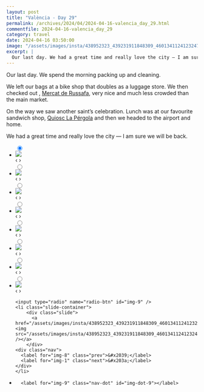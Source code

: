 ```yaml
---
layout: post
title: "València - Day 29"
permalink: /archives/2024/04/2024-04-16-valencia_day_29.html
commentfile: 2024-04-16-valencia_day_29
category: travel
date: 2024-04-16 03:50:00
image: "/assets/images/insta/438952323_439231911848309_4601341124123247095_n_17971241369701026.jpg"
excerpt: |
  Our last day. We had a great time and really love the city — I am sure we will be back.
---
```


Our last day. We spend the morning packing up and cleaning.

We left our bags at a bike shop that doubles as a luggage store. We then checked out , [Mercat de Russafa](https://maps.app.goo.gl/iXKxTbQMK6G52kzW7), very nice and much less crowded than the main market.

On the way we saw another saint’s celebration. Lunch was at our favourite sandwich shop, [Quiosc La Pérgola](https://maps.app.goo.gl/MLKEPFSQ7GVfUkXk7) and then we headed to the airport and home.

We had a great time and really love the city — I am sure we will be back.

<ul class="slides">
    <input type="radio" name="radio-btn" id="img-1" checked="checked" />
    <li class="slide-container">
        <div class="slide">
          <a href="/assets/images/insta/438934785_760853239449251_566502077856610790_n_18018621524327429.jpg"><img src="/assets/images/insta/438934785_760853239449251_566502077856610790_n_18018621524327429.jpg" /></a>
        </div>
    <div class="nav">
      <label for="img-9" class="prev">&#x2039;</label>
      <label for="img-2" class="next">&#x203a;</label>
    </div>
    </li>
        <input type="radio" name="radio-btn" id="img-2"  />
    <li class="slide-container">
        <div class="slide">
          <a href="/assets/images/insta/438945426_1359770284563910_2357381504750971792_n_17908789475852952.jpg"><img src="/assets/images/insta/438945426_1359770284563910_2357381504750971792_n_17908789475852952.jpg" /></a>
        </div>
    <div class="nav">
      <label for="img-1" class="prev">&#x2039;</label>
      <label for="img-3" class="next">&#x203a;</label>
    </div>
    </li>
        <input type="radio" name="radio-btn" id="img-3"  />
    <li class="slide-container">
        <div class="slide">
          <a href="/assets/images/insta/438952333_2473997359454918_7589716843786587071_n_17956704803642354.jpg"><img src="/assets/images/insta/438952333_2473997359454918_7589716843786587071_n_17956704803642354.jpg" /></a>
        </div>
    <div class="nav">
      <label for="img-2" class="prev">&#x2039;</label>
      <label for="img-4" class="next">&#x203a;</label>
    </div>
    </li>
        <input type="radio" name="radio-btn" id="img-4"  />
    <li class="slide-container">
        <div class="slide">
          <a href="/assets/images/insta/438963751_958690022046770_5228119049248501393_n_18430242760049108.jpg"><img src="/assets/images/insta/438963751_958690022046770_5228119049248501393_n_18430242760049108.jpg" /></a>
        </div>
    <div class="nav">
      <label for="img-3" class="prev">&#x2039;</label>
      <label for="img-5" class="next">&#x203a;</label>
    </div>
    </li>
        <input type="radio" name="radio-btn" id="img-5"  />
    <li class="slide-container">
        <div class="slide">
          <a href="/assets/images/insta/438957920_390274120493408_98862374972317266_n_18286592629161458.jpg"><img src="/assets/images/insta/438957920_390274120493408_98862374972317266_n_18286592629161458.jpg" /></a>
        </div>
    <div class="nav">
      <label for="img-4" class="prev">&#x2039;</label>
      <label for="img-6" class="next">&#x203a;</label>
    </div>
    </li>
        <input type="radio" name="radio-btn" id="img-6"  />
    <li class="slide-container">
        <div class="slide">
          <a href="/assets/images/insta/438932463_231937576679049_782502402085126028_n_18024754304092798.jpg"><img src="/assets/images/insta/438932463_231937576679049_782502402085126028_n_18024754304092798.jpg" /></a>
        </div>
    <div class="nav">
      <label for="img-5" class="prev">&#x2039;</label>
      <label for="img-7" class="next">&#x203a;</label>
    </div>
    </li>
        <input type="radio" name="radio-btn" id="img-7"  />
    <li class="slide-container">
        <div class="slide">
          <a href="/assets/images/insta/438960805_3670703186590287_1146513784259483537_n_18261002626238507.jpg"><img src="/assets/images/insta/438960805_3670703186590287_1146513784259483537_n_18261002626238507.jpg" /></a>
        </div>
    <div class="nav">
      <label for="img-6" class="prev">&#x2039;</label>
      <label for="img-8" class="next">&#x203a;</label>
    </div>
    </li>
        <input type="radio" name="radio-btn" id="img-8"  />
    <li class="slide-container">
        <div class="slide">
          <a href="/assets/images/insta/438931602_827245502552243_2135518300131634719_n_18078171283461635.jpg"><img src="/assets/images/insta/438931602_827245502552243_2135518300131634719_n_18078171283461635.jpg" /></a>
        </div>
    <div class="nav">
      <label for="img-7" class="prev">&#x2039;</label>
      <label for="img-9" class="next">&#x203a;</label>
    </div>
    </li>
    
    <input type="radio" name="radio-btn" id="img-9" />
    <li class="slide-container">
        <div class="slide">
          <a href="/assets/images/insta/438952323_439231911848309_4601341124123247095_n_17971241369701026.jpg"><img src="/assets/images/insta/438952323_439231911848309_4601341124123247095_n_17971241369701026.jpg" /></a>
        </div>
    <div class="nav">
      <label for="img-8" class="prev">&#x2039;</label>
      <label for="img-1" class="next">&#x203a;</label>
    </div>
    </li>
			
<li class="nav-dots">
      <label for="img-1" class="nav-dot" id="img-dot-1"></label>
      <label for="img-2" class="nav-dot" id="img-dot-2"></label>
      <label for="img-3" class="nav-dot" id="img-dot-3"></label>
      <label for="img-4" class="nav-dot" id="img-dot-4"></label>
      <label for="img-5" class="nav-dot" id="img-dot-5"></label>
      <label for="img-6" class="nav-dot" id="img-dot-6"></label>
      <label for="img-7" class="nav-dot" id="img-dot-7"></label>
      <label for="img-8" class="nav-dot" id="img-dot-8"></label>

      <label for="img-9" class="nav-dot" id="img-dot-9"></label>

</li>
</ul>

